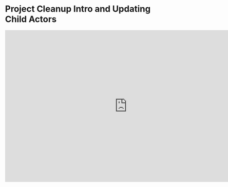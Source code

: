# Project Cleanup Intro and Updating Child Actors

<iframe width="800" height="500" src="https://www.youtube.com/embed/aNDKcS54qXI?si=hYm4SNwL0zNly2lR" title="YouTube video player" frameborder="0" allow="accelerometer; autoplay; clipboard-write; encrypted-media; gyroscope; picture-in-picture; web-share" allowfullscreen=""></iframe>